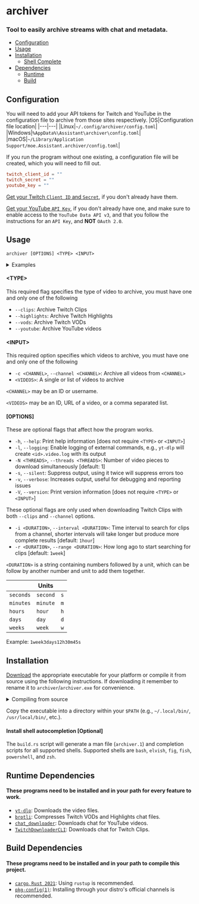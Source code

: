 # archiver
### Tool to easily archive streams with chat and metadata.

* [Configuration](#configuration)
* [Usage](#usage)
* [Installation](#installation)
  * [Shell Complete](#install-shell-autocompletion-optional)
* [Dependencies](#runtime-dependencies)
  * [Runtime](#runtime-dependencies)
  * [Build](#build-dependencies)


## Configuration
You will need to add your API tokens for Twitch and YouTube in the configuration file to archive from those sites respectively.
|OS|Configuration file location|
|---|---|
|Linux|`~/.config/archiver/config.toml`|
|Windows|`%AppData%\Assistant\archiver\config.toml`|
|macOS|`~/Library/Application Support/moe.Assistant.archiver/config.toml`|

If you run the program without one existing, a configuration file will be created, which you will need to fill out.
```toml
twitch_client_id = ""
twitch_secret = ""
youtube_key = ""
```
[Get your Twitch `Client ID` and `Secret`](https://dev.twitch.tv/docs/authentication/register-app), if you don't already have them.

[Get your YouTube `API Key`](https://developers.google.com/youtube/registering_an_application), if you don't already have one, and make sure to enable access to the `YouTube Data API v3`, and that you follow the instructions for an `API Key`, and **NOT** `OAuth 2.0`.

## Usage
`archiver [OPTIONS] <TYPE> <INPUT>`

<details>
<summary>Examples</summary>

```shell
# Download all Twitch VODs using a username
archiver --vods --channel lilyhops

# Download a specific Twitch clip using an ID
archiver --clips SpotlessKawaiiBorkArgieB8-S18P4YmbiK7gEuqG

# Download a list of Twitch Highlights containing IDs, but URLs or a combination would work too
archiver --highlights 1119099617,984635610

# Download a youtube video using a URL
archiver --youtube 'https://www.youtube.com/watch?v=11NHmPa5Ym0'
```
</details>

#### \<TYPE>
This required flag specifies the type of video to archive, you must have one and only one of the following
- `--clips`: Archive Twitch Clips
- `--highlights`: Archive Twitch Highlights
- `--vods`: Archive Twitch VODs
- `--youtube`: Archive YouTube videos

#### \<INPUT>
This required option specifies which videos to archive, you must have one and only one of the following
- `-c <CHANNEL>`, `--channel <CHANNEL>`: Archive all videos from `<CHANNEL>`
- `<VIDEOS>`: A single or list of videos to archive

`<CHANNEL>` may be an ID or username.

`<VIDEOS>` may be an ID, URL of a video, or a comma separated list.

#### [OPTIONS]
These are optional flags that affect how the program works.
- `-h`, `--help`: Print help information [does not require `<TYPE>` or `<INPUT>`]
- `-l`, `--logging`: Enable logging of external commands, e.g., `yt-dlp` will create `<id>.video.log` with its output
- `-N <THREADS>`, `--threads <THREADS>`: Number of video pieces to download simultaneously [default: 1]
- `-s`, `--silent`: Suppress output, using it twice will suppress errors too
- `-v`, `--verbose`: Increases output, useful for debugging and reporting issues
- `-V`, `--version`: Print version information [does not require `<TYPE>` or `<INPUT>`]

These optional flags are only used when downloading Twitch Clips with both `--clips` and `--channel` options.
- `-i <DURATION>`, `--interval <DURATION>`: Time interval to search for clips from a channel, shorter intervals will take longer but produce more complete results [default: `1hour`]
- `-r <DURATION>`, `--range <DURATION>`: How long ago to start searching for clips [default: `1week`]

`<DURATION>` is a string containing numbers followed by a unit, which can be follow by another number and unit to add them together.

|| Units ||
|---|---|---|
|`seconds`|`second`|`s`|
|`minutes`|`minute`|`m`|
|`hours`|`hour`|`h`|
|`days`|`day`|`d`|
|`weeks`|`week`|`w`|

Example: `1week3days12h30m45s`

## Installation
[Download](https://github.com/Assistant/archiver/releases/latest) the appropriate executable for your platform or compile it from source using the following instructions. If downloading it remember to rename it to `archiver`/`archiver.exe` for convenience.
<details>
<summary>Compiling from source</summary>

  ```shell
  git clone https://github.com/Assistant/archiver
  cd archiver
  cargo build --release
  ```
  Executable will be found at `target/release/archiver`.
</details>

Copy the executable into a directory within your `$PATH` (e.g., `~/.local/bin/`, `/usr/local/bin/`, etc.).

#### Install shell autocompletion [Optional]
  
The `build.rs` script will generate a man file (`archiver.1`) and completion scripts for all supported shells.
Supported shells are `bash`, `elvish`, `fig`, `fish`, `powershell`, and `zsh`.

## Runtime Dependencies
#### These programs need to be installed and in your path for every feature to work.
* [`yt-dlp`](https://github.com/yt-dlp/yt-dlp): Downloads the video files.
* [`brotli`](https://github.com/google/brotli): Compresses Twitch VODs and Highlights chat files.
* [`chat_downloader`](https://github.com/xenova/chat-downloader): Downloads chat for YouTube videos.
* [`TwitchDownloaderCLI`](https://github.com/lay295/TwitchDownloader): Downloads chat for Twitch Clips.

## Build Dependencies
#### These programs need to be installed and in your path to compile this project.
* [`cargo`, `Rust 2021`](https://www.rust-lang.org/tools/install): Using `rustup` is recommended.
* [`pkg-config(1)`](https://www.freedesktop.org/wiki/Software/pkg-config/): Installing through your distro's official channels is recommended.
